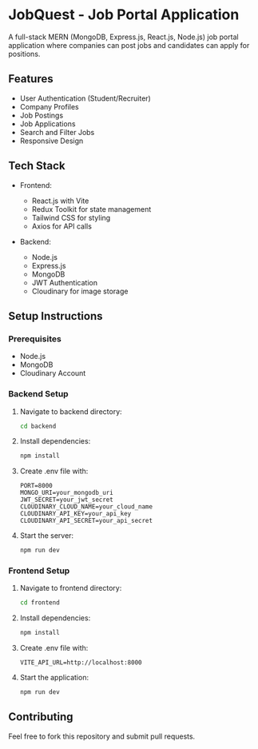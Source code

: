 # JobQuest - Job Portal Application

A full-stack MERN (MongoDB, Express.js, React.js, Node.js) job portal application where companies can post jobs and candidates can apply for positions.

## Features

- User Authentication (Student/Recruiter)
- Company Profiles
- Job Postings
- Job Applications
- Search and Filter Jobs
- Responsive Design

## Tech Stack

- Frontend:
  - React.js with Vite
  - Redux Toolkit for state management
  - Tailwind CSS for styling
  - Axios for API calls

- Backend:
  - Node.js
  - Express.js
  - MongoDB
  - JWT Authentication
  - Cloudinary for image storage

## Setup Instructions

### Prerequisites
- Node.js
- MongoDB
- Cloudinary Account

### Backend Setup
1. Navigate to backend directory:
   ```bash
   cd backend
   ```
2. Install dependencies:
   ```bash
   npm install
   ```
3. Create .env file with:
   ```
   PORT=8000
   MONGO_URI=your_mongodb_uri
   JWT_SECRET=your_jwt_secret
   CLOUDINARY_CLOUD_NAME=your_cloud_name
   CLOUDINARY_API_KEY=your_api_key
   CLOUDINARY_API_SECRET=your_api_secret
   ```
4. Start the server:
   ```bash
   npm run dev
   ```

### Frontend Setup
1. Navigate to frontend directory:
   ```bash
   cd frontend
   ```
2. Install dependencies:
   ```bash
   npm install
   ```
3. Create .env file with:
   ```
   VITE_API_URL=http://localhost:8000
   ```
4. Start the application:
   ```bash
   npm run dev
   ```

## Contributing

Feel free to fork this repository and submit pull requests.
